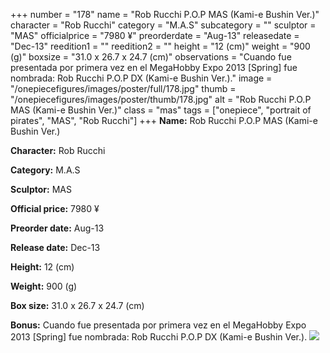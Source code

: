 +++
number = "178"
name = "Rob Rucchi P.O.P MAS (Kami-e Bushin Ver.)"
character = "Rob Rucchi"
category = "M.A.S"
subcategory = ""
sculptor = "MAS"
officialprice = "7980 ¥"
preorderdate = "Aug-13"
releasedate = "Dec-13"
reedition1 = ""
reedition2 = ""
height = "12 (cm)"
weight = "900 (g)"
boxsize = "31.0 x 26.7 x 24.7 (cm)"
observations = "Cuando fue presentada por primera vez en el MegaHobby Expo 2013 [Spring] fue nombrada: Rob Rucchi P.O.P DX (Kami-e Bushin Ver.)."
image = "/onepiecefigures/images/poster/full/178.jpg"
thumb = "/onepiecefigures/images/poster/thumb/178.jpg"
alt = "Rob Rucchi P.O.P MAS (Kami-e Bushin Ver.)"
class = "mas"
tags = ["onepiece", "portrait of pirates", "MAS", "Rob Rucchi"]
+++
**Name:** Rob Rucchi P.O.P MAS (Kami-e Bushin Ver.)

**Character:** Rob Rucchi

**Category:** M.A.S 

**Sculptor:** MAS

**Official price:** 7980 ¥

**Preorder date:** Aug-13

**Release date:** Dec-13

**Height:** 12 (cm)

**Weight:** 900 (g)

**Box size:** 31.0 x 26.7 x 24.7 (cm)

**Bonus:** Cuando fue presentada por primera vez en el MegaHobby Expo 2013 [Spring] fue nombrada: Rob Rucchi P.O.P DX (Kami-e Bushin Ver.).
<img src="/onepiecefigures/images/poster/thumb/178.jpg">